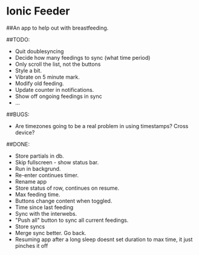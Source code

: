 Ionic Feeder
=====================

##An app to help out with breastfeeding.

##TODO:

* Quit doublesyncing
* Decide how many feedings to sync (what time period)
* Only scroll the list, not the buttons
* Style a bit.
* Vibrate on 5 minute mark.
* Modify old feeding.
* Update counter in notifications.
* Show off ongoing feedings in sync
* ...

##BUGS:
* Are timezones going to be a real problem in using timestamps? Cross device?

##DONE:
* Store partials in db.
* Skip fullscreen - show status bar.
* Run in backgrund.
* Re-enter continues timer.
* Rename app
* Store status of row, continues on resume.
* Max feeding time.
* Buttons change content when toggled.
* Time since last feeding
* Sync with the interwebs.
* "Push all" button to sync all current feedings.
* Store syncs
* Merge sync better. Go back. 
* Resuming app after a long sleep doesnt set duration to max time, it just pinches it off


